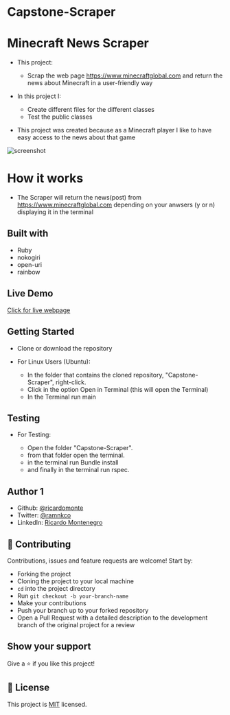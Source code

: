 # Capstone-Scraper

# Minecraft News Scraper
- This project:
  - Scrap the web page https://www.minecraftglobal.com and return the news about Minecraft in a user-friendly way
  
- In this project I:
  - Create different files for the different classes
  - Test the public classes

- This project was created because as a Minecraft player I like to have easy access to the news about that game
 
![screenshot](screenshot/Screenshot.png)

# How it works

- The Scraper will return the news(post) from https://www.minecraftglobal.com depending on your anwsers (y or n) displaying it in the terminal


## Built with

- Ruby
- nokogiri
- open-uri
- rainbow

## Live Demo

[Click for live webpage](https://repl.it/@RicardoMonteneg/main#main.rb)

## Getting Started

- Clone or download the repository

- For Linux Users (Ubuntu):
    - In the folder that contains the cloned repository, "Capstone-Scraper", right-click.
    - Click in the option Open in Terminal (this will open the Terminal)
    - In the Terminal run main

## Testing

- For Testing:

    - Open the folder "Capstone-Scraper".
    - from that folder open the terminal.
    - in the terminal run Bundle install
    - and finally in the terminal run rspec.

## Author 1

- Github: [@ricardomonte](https://github.com/ricardomonte)
- Twitter: [@ramnkco](https://twitter.com/ramnkco)
- LinkedIn: [Ricardo Montenegro](https://www.linkedin.com/in/ricardo-antonio-montenegro-nu%C3%B1ez-87a74944/)

## 🤝 Contributing

Contributions, issues and feature requests are welcome! Start by:

- Forking the project
- Cloning the project to your local machine
- `cd` into the project directory
- Run `git checkout -b your-branch-name`
- Make your contributions
- Push your branch up to your forked repository
- Open a Pull Request with a detailed description to the development branch of the original project for a review

## Show your support

Give a ⭐️ if you like this project!

##  :memo: License

This project is [MIT](LICENSE) licensed.